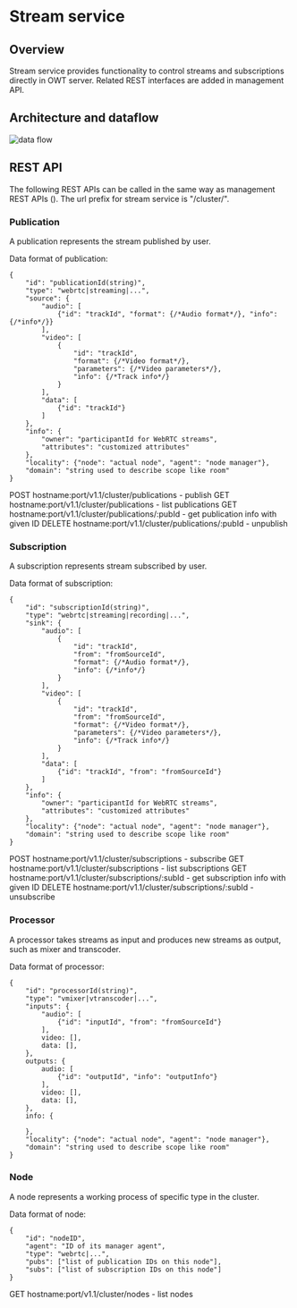 # Stream service

## Overview
Stream service provides functionality to control streams and subscriptions directly in OWT server. Related REST interfaces are added in management API.

## Architecture and dataflow

![data flow](./pics/)


## REST API

The following REST APIs can be called in the same way as management REST APIs (). The url prefix for stream service is "/cluster/".

### Publication
A publication represents the stream published by user. 

Data format of publication:

    {
        "id": "publicationId(string)",
        "type": "webrtc|streaming|...",
        "source": {
            "audio": [
                {"id": "trackId", "format": {/*Audio format*/}, "info": {/*info*/}}
            ],
            "video": [
                {
                    "id": "trackId",
                    "format": {/*Video format*/},
                    "parameters": {/*Video parameters*/},
                    "info": {/*Track info*/}
                }
            ],
            "data": [
                {"id": "trackId"}
            ]
        },
        "info": {
            "owner": "participantId for WebRTC streams",
            "attributes": "customized attributes"   
        },
        "locality": {"node": "actual node", "agent": "node manager"},
        "domain": "string used to describe scope like room"
    }

POST hostname:port/v1.1/cluster/publications - publish
GET hostname:port/v1.1/cluster/publications - list publications
GET hostname:port/v1.1/cluster/publications/:pubId - get publication info with given ID
DELETE hostname:port/v1.1/cluster/publications/:pubId - unpublish


### Subscription
A subscription represents stream subscribed by user.

Data format of subscription:

    {
        "id": "subscriptionId(string)",
        "type": "webrtc|streaming|recording|...",
        "sink": {
            "audio": [
                {
                    "id": "trackId",
                    "from": "fromSourceId",
                    "format": {/*Audio format*/},
                    "info": {/*info*/}
                }
            ],
            "video": [
                {
                    "id": "trackId",
                    "from": "fromSourceId",
                    "format": {/*Video format*/},
                    "parameters": {/*Video parameters*/},
                    "info": {/*Track info*/}
                }
            ],
            "data": [
                {"id": "trackId", "from": "fromSourceId"}
            ]
        },
        "info": {
            "owner": "participantId for WebRTC streams",
            "attributes": "customized attributes"   
        },
        "locality": {"node": "actual node", "agent": "node manager"},
        "domain": "string used to describe scope like room"
    }

POST hostname:port/v1.1/cluster/subscriptions - subscribe
GET hostname:port/v1.1/cluster/subscriptions - list subscriptions
GET hostname:port/v1.1/cluster/subscriptions/:subId - get subscription info with given ID
DELETE hostname:port/v1.1/cluster/subscriptions/:subId - unsubscribe

### Processor
A processor takes streams as input and produces new streams as output, such as mixer and transcoder.

Data format of processor:

    {
        "id": "processorId(string)",
        "type": "vmixer|vtranscoder|...",
        "inputs": {
            "audio": [
                {"id": "inputId", "from": "fromSourceId"}
            ],
            video: [],
            data: [],
        },
        outputs: {
            audio: [
                {"id": "outputId", "info": "outputInfo"}
            ],
            video: [],
            data: [],
        },
        info: {

        },
        "locality": {"node": "actual node", "agent": "node manager"},
        "domain": "string used to describe scope like room"
    }

### Node
A node represents a working process of specific type in the cluster.

Data format of node:

    {
        "id": "nodeID",
        "agent": "ID of its manager agent",
        "type": "webrtc|...",
        "pubs": ["list of publication IDs on this node"],
        "subs": ["list of subscription IDs on this node"]
    }

GET hostname:port/v1.1/cluster/nodes - list nodes
